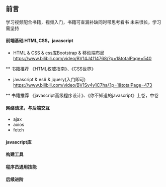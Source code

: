 ## 前言
  学习视频配合书籍，视频入门，书籍可查漏补缺同时带思考看书
  未来很长，学习需坚持

#### 前端基础 HTML,CSS，javascript
  * HTML & CSS & css库Bootstrap & 移动端布局
  https://www.bilibili.com/video/BV14J4114768/?p=1&totalPage=540

  ** 书籍推荐
  《HTML权威指南》、《CSS世界》

  * javascript & es6 & jquery(入门即可)
  https://www.bilibili.com/video/BV1Sy4y1C7ha/?p=1&totalPage=473

  ** 书籍推荐
  《javascript高级程序设计》、《你不知道的javascript》上卷，中卷

#### 网络请求，与后端交互
  * ajax
  * axios
  * fetch
  
#### javascript库
#### 构建工具
#### 程序员通用技能
#### 后续进阶